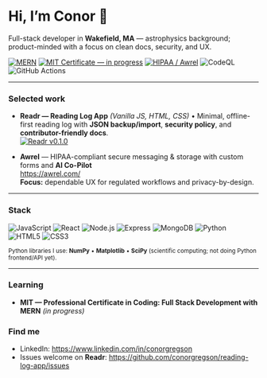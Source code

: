 # Hi, I’m Conor 👋

Full-stack developer in **Wakefield, MA** — astrophysics background; product-minded with a focus on clean docs, security, and UX.

[![MERN](https://img.shields.io/badge/MERN-Stack-0d9488.svg)](#)
[![MIT Certificate — in progress](https://img.shields.io/badge/MIT-MERN%20Certificate_in%20progress-f59e0b.svg)](#learning)
[![HIPAA / Awrel](https://img.shields.io/badge/HIPAA-Awrel-0a84ff.svg)](https://awrel.com/)
![CodeQL](https://img.shields.io/badge/Security-CodeQL-6f42c1.svg)
![GitHub Actions](https://img.shields.io/badge/CI-GitHub%20Actions-2088FF.svg?logo=githubactions&logoColor=fff)

---

### Selected work
- **Readr — Reading Log App** *(Vanilla JS, HTML, CSS)* • Minimal, offline-first reading log with **JSON backup/import**, **security policy**, and **contributor-friendly docs**.  
  [![Readr v0.1.0](https://img.shields.io/badge/Readr-v0.1.0-6f42c1.svg)](https://github.com/conorgregson/reading-log-app)

- **Awrel** — HIPAA-compliant secure messaging & storage with custom forms and **AI Co-Pilot**  
  https://awrel.com/  
  **Focus:** dependable UX for regulated workflows and privacy-by-design.

---

### Stack
![JavaScript](https://img.shields.io/badge/JavaScript-ES6+-f7df1e.svg?logo=javascript&logoColor=000)
![React](https://img.shields.io/badge/React-–-61dafb.svg?logo=react&logoColor=000)
![Node.js](https://img.shields.io/badge/Node.js-–-3c873a.svg?logo=node.js&logoColor=fff)
![Express](https://img.shields.io/badge/Express-–-000000.svg)
![MongoDB](https://img.shields.io/badge/MongoDB-–-10b981.svg?logo=mongodb&logoColor=fff)
![Python](https://img.shields.io/badge/Python-–-3776AB.svg?logo=python&logoColor=fff)
![HTML5](https://img.shields.io/badge/HTML5-–-e34f26.svg?logo=html5&logoColor=fff)
![CSS3](https://img.shields.io/badge/CSS3-–-1572b6.svg?logo=css3&logoColor=fff)

<sub>Python libraries I use: **NumPy** • **Matplotlib** • **SciPy** (scientific computing; not doing Python frontend/API yet).</sub>

---

### Learning
- **MIT — Professional Certificate in Coding: Full Stack Development with MERN** *(in progress)*

### Find me
- LinkedIn: https://www.linkedin.com/in/conorgregson  
- Issues welcome on **Readr**: https://github.com/conorgregson/reading-log-app/issues
